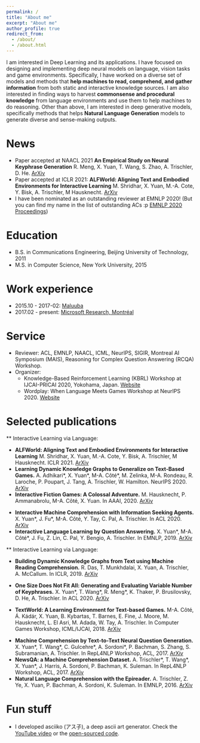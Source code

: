 ```yaml
---
permalink: /
title: "About me"
excerpt: "About me"
author_profile: true
redirect_from: 
  - /about/
  - /about.html
---
```

I am interested in Deep Learning and its applications. I have focused on designing and implementing deep neural models on language, vision tasks and game environments. Specifically, I have worked on a diverse set of models and methods that **help machines to read, comprehend, and gather information** from both static and interactive knowledge sources. I am also interested in finding ways to harvest **commonsense and procedural knowledge** from language environments and use them to help machines to do reasoning. Other than above, I am interested in deep generative models, specifically methods that helps **Natural Language Generation** models to generate diverse and sense-making outputs.

News
======
* Paper accepted at NAACL 2021 **An Empirical Study on Neural Keyphrase Generation** R. Meng, X. Yuan, T. Wang, S. Zhao, A. Trischler, D. He. [ArXiv](https://arxiv.org/abs/2009.10229)
* Paper accepted at ICLR 2021: **ALFWorld: Aligning Text and Embodied Environments for Interactive Learning** M. Shridhar, X. Yuan, M.-A. Cote, Y. Bisk, A. Trischler, M Hausknecht. [ArXiv](https://arxiv.org/abs/2010.03768)
* I have been nominated as an outstanding reviewer at EMNLP 2020! (But you can find my name in the list of outstanding ACs :p [EMNLP 2020 Proceedings](https://www.aclweb.org/anthology/2020.emnlp-main.0.pdf))

Education
======
* B.S. in Communications Engineering, Beijing University of Technology, 2011
* M.S. in Computer Science, New York University, 2015

Work experience
======
* 2015.10 - 2017-02: [Maluuba](https://en.wikipedia.org/wiki/Maluuba)
* 2017.02 - present: [Microsoft Research, Montréal](https://www.microsoft.com/en-us/research/lab/microsoft-research-montreal/)

Service
======
* Reviewer: ACL, EMNLP, NAACL, ICML, NeurIPS, SIGIR, Montreal AI Symposium (MAIS), Reasoning for Complex Question Answering (RCQA) Workshop.
* Organizer: 
  * Knowledge-Based Reinforcement Learning (KBRL) Workshop at IJCAI-PRICAI 2020, Yokohama, Japan. [Website](https://kbrl.github.io/)
  * Wordplay: When Language Meets Games Workshop at NeurIPS 2020. [Website](https://wordplay-workshop.github.io/)

Selected publications
======
** Interactive Learning via Language:
* **ALFWorld: Aligning Text and Embodied Environments for Interactive Learning** M. Shridhar, X. Yuan, M.-A. Cote, Y. Bisk, A. Trischler, M Hausknecht. ICLR 2021. [ArXiv](https://arxiv.org/abs/2010.03768)
* **Learning Dynamic Knowledge Graphs to Generalize on Text-Based Games.** A. Adhikari\*, X. Yuan\*, M-A. Côté\*, M. Zelinka, M-A. Rondeau, R. Laroche, P. Poupart, J. Tang, A. Trischler, W. Hamilton. NeurIPS 2020. [ArXiv](https://arxiv.org/abs/2002.09127/)
* **Interactive Fiction Games: A Colossal Adventure.** M. Hausknecht, P. Ammanabrolu, M-A. Côté, X. Yuan. In AAAI, 2020. [ArXiv](https://arxiv.org/abs/1909.05398)
<!-- * Building Dynamic Knowledge Graphs from Text-based Games. M. Zelinka*, X. Yuan*, M-A. Côté*, R. Laroche, A. Trischler. In Graph Representation Learning Workshop, NeurIPS, 2019. -->
* **Interactive Machine Comprehension with Information Seeking Agents.** X. Yuan\*, J. Fu\*, M-A. Côté, Y. Tay, C. Pal, A. Trischler. In ACL 2020. [ArXiv](https://arxiv.org/abs/1908.10449)
* **Interactive Language Learning by Question Answering.** X. Yuan\*, M-A. Côté\*, J. Fu, Z. Lin, C. Pal, Y. Bengio, A. Trischler. In EMNLP, 2019. [ArXiv](https://arxiv.org/abs/1908.10909)
<!-- * Does Order Matter? An Empirical Study on Generating Multiple Keyphrases as a Sequence. R. Meng, XIngdi Yuan, T. Wang, Peter Brusilovsky, A. Trischler, Daqing He. ArXiv, 2019. -->
<!-- * Simple and Effective Curriculum Pointer-Generator Networks for Reading Comprehension over Long Narratives. Y. Tay, Shuohang Wang, Luu Anh Tuan, J. Fu, Minh C Phan, X. Yuan, Jinfeng Rao, Siu Cheung Hui, Aston Zhang. In ACL, 2019. -->

** Interactive Learning via Language:
* **Building Dynamic Knowledge Graphs from Text using Machine Reading Comprehension.** R. Das, T. Munkhdalai, X. Yuan, A. Trischler, A. McCallum. In ICLR, 2019. [ArXiv](https://arxiv.org/abs/1810.05682)
<!-- * Towards Solving Text-based Games by Producing Adaptive Action Spaces. Ruo Yu Tao, M-A. Côté, X. Yuan, Layla El Asri. In Wordplay: Reinforcement and Language Learning in Text-based Games Workshop, NeurIPS, 2018. -->
* **One Size Does Not Fit All: Generating and Evaluating Variable Number of Keyphrases.** X. Yuan\*, T. Wang\*, R. Meng\*, K. Thaker, P. Brusilovsky, D. He, A. Trischler. In ACL 2020. [ArXiv](https://arxiv.org/abs/1810.05241)
<!-- * Counting to Explore and Generalize in Text-based Games. X. Yuan*, M-A. Côté*, A. Sordoni, R. Laroche, Remi Tachet des Combes, M. Hausknecht, A. Trischler. In European Workshop on Reinforcement Learning (EWRL), 2018. -->
* **TextWorld: A Learning Environment for Text-based Games.** M-A. Côté, Á. Kádár, X. Yuan, B. Kybartas, T. Barnes, E. Fine, J. Moore, M. Hausknecht, L. El Asri, M. Adada, W. Tay, A. Trischler. In Computer Games Workshop, ICML/IJCAI, 2018. [ArXiv](https://arxiv.org/abs/1806.11532)
<!-- * Rapid Adaptation with Conditionally Shifted Neurons. T. Munkhdalai, X. Yuan, Soroush Mehri, A. Trischler. In ICML, 2018. -->
<!-- * Neural Models for Key Phrase Detection and Question Generation. Sandeep Subramanian, T. Wang, X. Yuan, S. Zhang, A. Trischler, Y. Bengio. In Workshop on Machine Reading for Question Answering, ACL, 2018. -->
<!-- * A Joint Model for Question Answering and Question Generation. T. Wang*, X. Yuan*, A. Trischler. In Workshop on Learning to Generate Natural Language, ICML, 2017. -->
* **Machine Comprehension by Text-to-Text Neural Question Generation.** X. Yuan\*, T. Wang\*, C. Gulcehre\*, A. Sordoni\*, P. Bachman, S. Zhang, S. Subramanian, A. Trischler. In RepL4NLP Workshop, ACL, 2017. [ArXiv](https://arxiv.org/abs/1705.02012)
* **NewsQA: a Machine Comprehension Dataset.** A. Trischler\*, T. Wang\*, X. Yuan\*, J. Harris, A. Sordoni, P. Bachman, K. Suleman. In RepL4NLP Workshop, ACL, 2017. [ArXiv](https://arxiv.org/abs/1611.09830)
* **Natural Language Comprehension with the Epireader.** A. Trischler, Z. Ye, X. Yuan, P. Bachman, A. Sordoni, K. Suleman. In EMNLP, 2016. [ArXiv](https://arxiv.org/abs/1606.02270)
<!-- * A Parallel- Hierarchical Model for Machine Comprehension on Sparse Data. A. Trischler*, Zheng Ye*, X. Yuan, Jing He, Philip Bachman, and Kaheer Suleman. In ACL, 2016. -->

Fun stuff
=====
* I developed asciiko (アス子), a deep ascii art generator. Check the [YouTube video](https://www.youtube.com/watch?v=_pJyuo-ivR4) or the [open-sourced code](https://github.com/xingdi-eric-yuan/asciiko).
